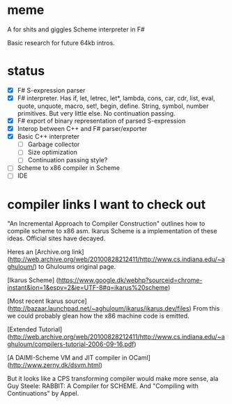 meme
====

A for shits and giggles Scheme interpreter in F#

Basic research for future 64kb intros.

status
====
- [x] F# S-expression parser
- [x] F# interpreter. Has if, let, letrec, let*, lambda, cons, car, cdr, list, eval, quote, unquote, macro, set!, begin, define. String, symbol, number primitives. But very little else. No continuation passing.
- [x] F# export of binary representation of parsed S-expression
- [x] Interop between C++ and F# parser/exporter
- [x] Basic C++ interpreter 
  - [ ] Garbage collector
  - [ ] Size optimization
  - [ ] Continuation passing style?
- [ ] Scheme to x86 compiler in Scheme
- [ ] IDE

compiler links I want to check out
====

"An Incremental Approach to Compiler Construction" outlines how to compile scheme to x86 asm. Ikarus Scheme is a implementation of these ideas. Official sites have decayed.

Heres an [Archive.org link] (http://web.archive.org/web/20100828212411/http://www.cs.indiana.edu/~aghuloum/) to Ghuloums original page.

[Ikarus Scheme] (https://www.google.dk/webhp?sourceid=chrome-instant&ion=1&espv=2&ie=UTF-8#q=ikarus%20scheme)

[Most recent Ikarus source] (http://bazaar.launchpad.net/~aghuloum/ikarus/ikarus.dev/files) From this we could probably glean how the x86 machine code is emitted.

[Extended Tutorial] (http://web.archive.org/web/20100828212411/http://www.cs.indiana.edu/~aghuloum/compilers-tutorial-2006-09-16.pdf)

[A DAIMI-Scheme VM and JIT compiler in OCaml] (http://www.zerny.dk/dsvm.html)

But it looks like a CPS transforming compiler would make more sense, ala Guy Steele: RABBIT: A Compiler for SCHEME. And "Compiling with Continuations" by Appel.
